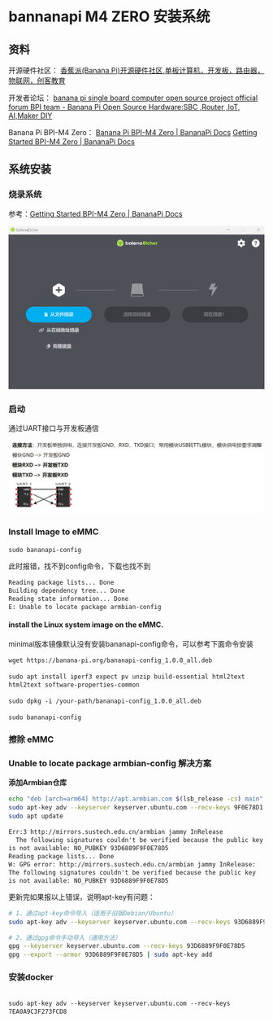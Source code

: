# bannanapi M4 ZERO 安装系统


<!--more-->

## 资料

开源硬件社区： [香蕉派(Banana Pi)开源硬件社区,单板计算机，开发板，路由器，物联网，创客教育](https://banana-pi.org.cn/)

开发者论坛： [banana pi single board computer open source project official forum BPI team - Banana Pi Open Source Hardware:SBC ,Router ,IoT, AI,Maker DIY](https://forum.banana-pi.org/)

Banana Pi BPI-M4 Zero： [Banana Pi BPI-M4 Zero | BananaPi Docs](https://docs.banana-pi.org/en/BPI-M4_Zero/BananaPi_BPI-M4_Zero)
[Getting Started BPI-M4 Zero | BananaPi Docs](https://docs.banana-pi.org/en/BPI-M4_Zero/GettingStarted_BPI-M4_Zero)

## 系统安装

### 烧录系统

参考：[Getting Started BPI-M4 Zero | BananaPi Docs](https://docs.banana-pi.org/en/BPI-M4_Zero/GettingStarted_BPI-M4_Zero)

![image-20250531111236049](images/image-20250531111236049.png)

### 启动

通过UART接口与开发板通信

![image-20250531111412406](images/image-20250531111412406.png)

### Install Image to eMMC

```
sudo bananapi-config
```

此时报错，找不到config命令，下载也找不到

```
Reading package lists... Done
Building dependency tree... Done
Reading state information... Done
E: Unable to locate package armbian-config
```

#### install the Linux system image on the eMMC.

minimal版本镜像默认没有安装bananapi-config命令，可以参考下面命令安装

```shell
wget https://banana-pi.org/bananapi-config_1.0.0_all.deb

sudo apt install iperf3 expect pv unzip build-essential html2text html2text software-properties-common

sudo dpkg -i /your-path/bananapi-config_1.0.0_all.deb

sudo bananapi-config
```

### **擦除 eMMC**



### Unable to locate package armbian-config 解决方案

**添加Armbian仓库**

```sh
echo "deb [arch=arm64] http://apt.armbian.com $(lsb_release -cs) main" | sudo tee /etc/apt/sources.list.d/armbian.list
sudo apt-key adv --keyserver keyserver.ubuntu.com --recv-keys 9F0E78D1
sudo apt update
```

```
Err:3 http://mirrors.sustech.edu.cn/armbian jammy InRelease
  The following signatures couldn't be verified because the public key is not available: NO_PUBKEY 93D6889F9F0E78D5
Reading package lists... Done
W: GPG error: http://mirrors.sustech.edu.cn/armbian jammy InRelease: The following signatures couldn't be verified because the public key is not available: NO_PUBKEY 93D6889F9F0E78D5
```

更新完如果报以上错误，说明apt-key有问题：

```sh
# 1、‌通过apt-key命令导入‌（适用于旧版Debian/Ubuntu）
sudo apt-key adv --keyserver keyserver.ubuntu.com --recv-keys 93D6889F9F0E78D5
```

```sh
# 2、‌通过gpg命令手动导入‌（通用方法）
gpg --keyserver keyserver.ubuntu.com --recv-keys 93D6889F9F0E78D5
gpg --export --armor 93D6889F9F0E78D5 | sudo apt-key add 
```



### 安装docker

```

sudo apt-key adv --keyserver keyserver.ubuntu.com --recv-keys 7EA0A9C3F273FCD8
```


